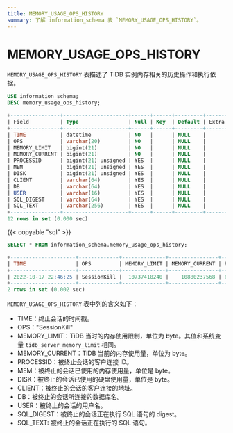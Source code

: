 ```yaml
---
title: MEMORY_USAGE_OPS_HISTORY
summary: 了解 information_schema 表 `MEMORY_USAGE_OPS_HISTORY`。
---
```


# MEMORY_USAGE_OPS_HISTORY

`MEMORY_USAGE_OPS_HISTORY` 表描述了 TiDB 实例内存相关的历史操作和执行依据。

```sql
USE information_schema;
DESC memory_usage_ops_history;
```

```sql
+----------------+---------------------+------+------+---------+-------+
| Field          | Type                | Null | Key  | Default | Extra |
+----------------+---------------------+------+------+---------+-------+
| TIME           | datetime            | NO   |      | NULL    |       |
| OPS            | varchar(20)         | NO   |      | NULL    |       |
| MEMORY_LIMIT   | bigint(21)          | NO   |      | NULL    |       |
| MEMORY_CURRENT | bigint(21)          | NO   |      | NULL    |       |
| PROCESSID      | bigint(21) unsigned | YES  |      | NULL    |       |
| MEM            | bigint(21) unsigned | YES  |      | NULL    |       |
| DISK           | bigint(21) unsigned | YES  |      | NULL    |       |
| CLIENT         | varchar(64)         | YES  |      | NULL    |       |
| DB             | varchar(64)         | YES  |      | NULL    |       |
| USER           | varchar(16)         | YES  |      | NULL    |       |
| SQL_DIGEST     | varchar(64)         | YES  |      | NULL    |       |
| SQL_TEXT       | varchar(256)        | YES  |      | NULL    |       |
+----------------+---------------------+------+------+---------+-------+
12 rows in set (0.000 sec)
```

{{< copyable "sql" >}}

```sql
SELECT * FROM information_schema.memory_usage_ops_history;
```

```sql
+---------------------+-------------+--------------+----------------+---------------------+------------+------+-----------------+------+------+------------------------------------------------------------------+----------------------------------------------------------------------+
| TIME                | OPS         | MEMORY_LIMIT | MEMORY_CURRENT | PROCESSID           | MEM        | DISK | CLIENT          | DB   | USER | SQL_DIGEST                                                       | SQL_TEXT                                                             |
+---------------------+-------------+--------------+----------------+---------------------+------------+------+-----------------+------+------+------------------------------------------------------------------+----------------------------------------------------------------------+
| 2022-10-17 22:46:25 | SessionKill |  10737418240 |    10880237568 | 6718275530455515543 | 7905028235 |    0 | 127.0.0.1:34394 | test | root | 146b3d812852663a20635fbcf02be01688f52c8d433dafec0d496a14f0b59df6 | desc analyze select * from t t1 join t t2 on t1.a=t2.a order by t1.a |
+---------------------+-------------+--------------+----------------+---------------------+------------+------+-----------------+------+------+------------------------------------------------------------------+----------------------------------------------------------------------+
2 rows in set (0.002 sec)
```

`MEMORY_USAGE_OPS_HISTORY` 表中列的含义如下：

* TIME：终止会话的时间戳。
* OPS："SessionKill"
* MEMORY_LIMIT：TiDB 当时的内存使用限制，单位为 byte。其值和系统变量 `tidb_server_memory_limit` 相同。
* MEMORY_CURRENT：TiDB 当前的内存使用量，单位为 byte。
* PROCESSID：被终止会话的客户连接 ID。
* MEM：被终止的会话已使用的内存使用量，单位是 byte。
* DISK：被终止的会话已使用的硬盘使用量，单位是 byte。
* CLIENT：被终止的会话的客户连接的地址。
* DB：被终止的会话所连接的数据库名。
* USER：被终止的会话的用户名。
* SQL_DIGEST：被终止的会话正在执行 SQL 语句的 digest。
* SQL_TEXT: 被终止的会话正在执行的 SQL 语句。
